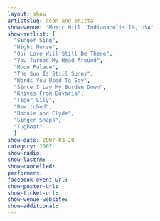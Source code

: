 ```yaml
---
layout: show
artistslug: dean-and-britta
show-venue: 'Music Mill, Indianapolis IN, USA'
show-setlist: [
  "Singer Sing",
  "Night Nurse",
  "Our Love Will Still Be There",
  "You Turned My Head Around",
  "Moon Palace",
  "The Sun Is Still Sunny",
  "Words You Used To Say",
  "Since I Lay My Burden Down",
  "Knives From Bavaria",
  "Tiger Lily",
  "Bewitched",
  "Bonnie and Clyde",
  "Ginger Snaps",
  "Tugboat"
  ]
show-date: 2007-03-20
category: 2007
show-radio: 
show-lastfm: 
show-cancelled: 
performers: 
facebook-event-url: 
show-poster-url: 
show-ticket-url: 
show-venue-website: 
show-additional: 
---
```


